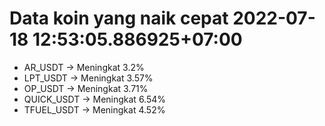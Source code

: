 # Data koin yang naik cepat 2022-07-18 12:53:05.886925+07:00

* AR_USDT -> Meningkat 3.2%
* LPT_USDT -> Meningkat 3.57%
* OP_USDT -> Meningkat 3.71%
* QUICK_USDT -> Meningkat 6.54%
* TFUEL_USDT -> Meningkat 4.52%
